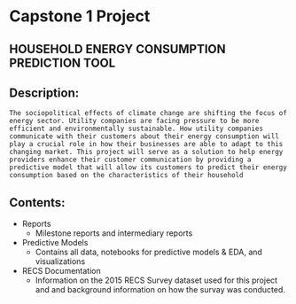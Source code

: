 # Capstone 1 Project
## HOUSEHOLD ENERGY CONSUMPTION PREDICTION TOOL

## Description:

    The sociopolitical effects of climate change are shifting the focus of energy sector. Utility companies are facing pressure to be more efficient and environmentally sustainable. How utility companies communicate with their customers about their energy consumption will play a crucial role in how their businesses are able to adapt to this changing market. This project will serve as a solution to help energy providers enhance their customer communication by providing a predictive model that will allow its customers to predict their energy consumption based on the characteristics of their household


## Contents:

* Reports
    - Milestone reports and intermediary reports 
* Predictive Models
    - Contains all data, notebooks for predictive models & EDA, and visualizations
* RECS Documentation
    - Information on the 2015 RECS Survey dataset used for this project and and background information on how the survay was conducted.

